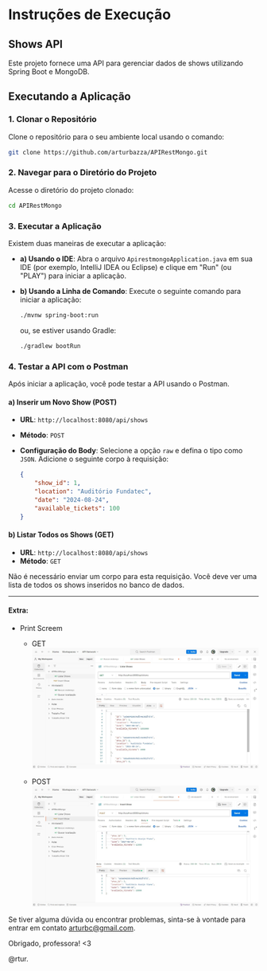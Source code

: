 # Instruções de Execução

## Shows API

Este projeto fornece uma API para gerenciar dados de shows utilizando Spring Boot e MongoDB.

## Executando a Aplicação

### 1. Clonar o Repositório

Clone o repositório para o seu ambiente local usando o comando:

```bash
git clone https://github.com/arturbazza/APIRestMongo.git
```

### 2. Navegar para o Diretório do Projeto

Acesse o diretório do projeto clonado:

```bash
cd APIRestMongo
```

### 3. Executar a Aplicação

Existem duas maneiras de executar a aplicação:

- **a) Usando o IDE**: Abra o arquivo `ApirestmongoApplication.java` em sua IDE (por exemplo, IntelliJ IDEA ou Eclipse) e clique em "Run" (ou "PLAY") para iniciar a aplicação.

- **b) Usando a Linha de Comando**: Execute o seguinte comando para iniciar a aplicação:

    ```bash
    ./mvnw spring-boot:run
    ```

  ou, se estiver usando Gradle:

    ```bash
    ./gradlew bootRun
    ```

### 4. Testar a API com o Postman

Após iniciar a aplicação, você pode testar a API usando o Postman.

#### a) Inserir um Novo Show (POST)

- **URL**: `http://localhost:8080/api/shows`
- **Método**: `POST`
- **Configuração do Body**: Selecione a opção `raw` e defina o tipo como `JSON`. Adicione o seguinte corpo à requisição:

    ```json
    {
        "show_id": 1,
        "location": "Auditório Fundatec",
        "date": "2024-08-24",
        "available_tickets": 100
    }
    ```

#### b) Listar Todos os Shows (GET)

- **URL**: `http://localhost:8080/api/shows`
- **Método**: `GET`

Não é necessário enviar um corpo para esta requisição. Você deve ver uma lista de todos os shows inseridos no banco de dados.

---

#### Extra:
   - Print Screem
        - GET
        ![GET](_GET.jpg)
   
        - POST
        ![POST](_POST.jpg)

Se tiver alguma dúvida ou encontrar problemas, sinta-se à vontade para entrar em contato arturbc@gmail.com.

Obrigado, professora! <3

@rtur.
